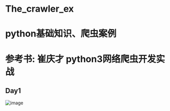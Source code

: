# The_crawler_ex
# python基础知识、爬虫案例
# 参考书: 崔庆才 python3网络爬虫开发实战

## Day1
![image](Pictures/Day1pic/day1_pic.png)


